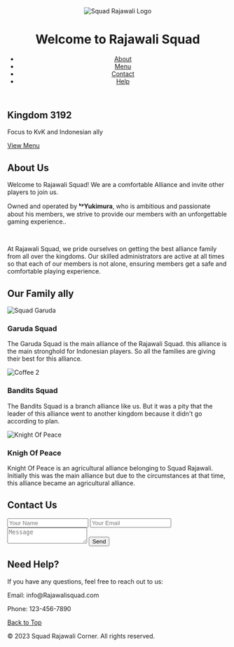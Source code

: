 <!-- Created by Geyusa -->
<html>
<head>
  
  <link rel="stylesheet" type="text/css" href="style7.css">
</head>
<body>
  
  <header id="btt">
    <div class="logo">
      <img src="https://i.postimg.cc/9M2pfhj8/Picsart-23-06-18-22-31-42-287-1.png" alt="Squad Rajawali Logo">
      <h1>Welcome to Rajawali Squad</h1>
    </div>
    <nav>
      <ul>
        <li><a href="#about">About</a></li>
        <li><a href="#menu">Menu</a></li>
        <li><a href="#contact">Contact</a></li>
        <li><a href="#help">Help</a></li>
      </ul>
    </nav>
  </header>
  
  <section id="hero">
    <div class="hero-content">
      <h2>Kingdom 3192</h2>
      <p>Focus to KvK and Indonesian ally</p> 
      
   <a href="#menu" class="btn">View Menu</a>
    </div>
  </section>
  
  <section id="about">
    <div class="container">
      <h2>About Us</h2>
      <p>Welcome to Rajawali Squad! We are a comfortable Alliance and invite other players to join us.</p>
      <p>Owned and operated by <b>ᵏᴾYukimura</b>, who is ambitious and passionate about his members, we strive to provide our members with an unforgettable gaming experience..</p> <br />
      <p>At Rajawali Squad, we pride ourselves on getting the best alliance family from all over the kingdoms. Our skilled administrators are active at all times so that each of our members is not alone, ensuring members get a safe and comfortable playing experience.</p>
    
   </div>
  </section>
  
  <section id="menu">
    <div class="container">
         <h2>Our Family ally</h2>
      <div class="menu-item">
        <img src="https://i.postimg.cc/Njmz7cFd/SQUAD-GARUDA-92-20230712-151012.jpg" alt="Squad Garuda">
        <h3>Garuda Squad</h3>
        <p>The Garuda Squad is the main alliance of the Rajawali Squad. this alliance is the main stronghold for Indonesian players. So all the families are giving their best for this alliance.</p>
      </div>
      <div class="menu-item">
        <img src="https://i.postimg.cc/W4LYzbm2/78f17ba7c0104f07f92caa01baa73daa.webp" alt="Coffee 2">
        <h3>Bandits Squad</h3>
        <p>The Bandits Squad is a branch alliance like us. But it was a pity that the leader of this alliance went to another kingdom because it didn't go according to plan.</p>
      </div>
      <div class="menu-item">
        <img src="https://i.postimg.cc/YqWxWzy7/1682526941422.jpg" alt="Knight Of Peace">
        <h3>Knigh Of Peace</h3>
        <p>Knight Of Peace is an agricultural alliance belonging to Squad Rajawali. Initially this was the main alliance but due to the circumstances at that time, this alliance became an agricultural alliance.</p>
      </div>
    </div>
  </section>
  
  <section id="contact">
    <div class="container">
      <h2>Contact Us</h2>
      <form>
        <input type="text" placeholder="Your Name" required>
        <input type="email" placeholder="Your Email" required>
        <textarea placeholder="Message" required></textarea>
        <button type="submit">Send</button>
      </form>
    </div>
  </section>
  
  <section id="help">
    <div class="container">
      <h2>Need Help?</h2>
      <p>If you have any questions, feel free to reach out to us:</p>
      <p>Email: info@Rajawalisquad.com</p>
      <p>Phone: 123-456-7890</p>
    </div>
  </section>
  
   <a href="#btt" class="back-to-top">Back to Top</a>

  
  <footer>
    <p>&copy; 2023 Squad Rajawali Corner. All rights reserved.</p>
  </footer>
</body>
</html>

